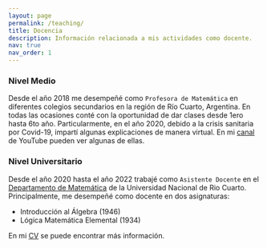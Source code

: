 ```yaml
---
layout: page
permalink: /teaching/
title: Docencia
description: Información relacionada a mis actividades como docente.
nav: true
nav_order: 1
---
```


### Nivel Medio

Desde el año 2018 me desempeñé como `Profesora de Matemática` en diferentes colegios secundarios en la región de Río Cuarto, Argentina. En todas las ocasiones conté con la oportunidad de dar clases desde 1ero hasta 6to año.
Particularmente, en el año 2020, debido a la crisis sanitaria por Covid-19, impartí algunas explicaciones de manera virtual. En mi [canal](https://www.youtube.com/channel/UCNGtxd7tVpHwkB8xwH5xz4w) de YouTube pueden ver algunas de ellas.

### Nivel Universitario

Desde el año 2020 hasta el año 2022 trabajé como `Asistente Docente` en el [Departamento de Matemática](http://mat.exa.unrc.edu.ar/) de la Universidad Nacional de Rio Cuarto. Principalmente, me desempeñé como docente en dos asignaturas:
  - Introducción al Álgebra (1946)
  - Lógica Matemática Elemental (1934)

 En mi [CV](/assets/pdf/bmilanesio-cv-es.pdf/) se puede encontrar más información.

